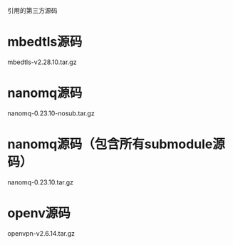 引用的第三方源码

# mbedtls源码
mbedtls-v2.28.10.tar.gz

# nanomq源码
nanomq-0.23.10-nosub.tar.gz

# nanomq源码（包含所有submodule源码）
nanomq-0.23.10.tar.gz

# openv源码
openvpn-v2.6.14.tar.gz
